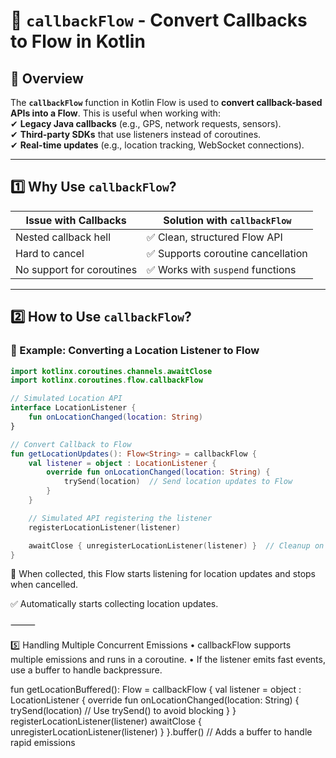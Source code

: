 # 🔄 `callbackFlow` - Convert Callbacks to Flow in Kotlin  

## 📌 Overview  
The **`callbackFlow`** function in Kotlin Flow is used to **convert callback-based APIs into a Flow**. This is useful when working with:  
✔ **Legacy Java callbacks** (e.g., GPS, network requests, sensors).  
✔ **Third-party SDKs** that use listeners instead of coroutines.  
✔ **Real-time updates** (e.g., location tracking, WebSocket connections).  

---

## **1️⃣ Why Use `callbackFlow`?**
| Issue with Callbacks | Solution with `callbackFlow` |
|----------------------|---------------------------|
| Nested callback hell | ✅ Clean, structured Flow API |
| Hard to cancel | ✅ Supports coroutine cancellation |
| No support for coroutines | ✅ Works with `suspend` functions |

---

## **2️⃣ How to Use `callbackFlow`?**
### **🔹 Example: Converting a Location Listener to Flow**  

```kotlin
import kotlinx.coroutines.channels.awaitClose
import kotlinx.coroutines.flow.callbackFlow

// Simulated Location API
interface LocationListener {
    fun onLocationChanged(location: String)
}

// Convert Callback to Flow
fun getLocationUpdates(): Flow<String> = callbackFlow {
    val listener = object : LocationListener {
        override fun onLocationChanged(location: String) {
            trySend(location)  // Send location updates to Flow
        }
    }

    // Simulated API registering the listener
    registerLocationListener(listener)

    awaitClose { unregisterLocationListener(listener) }  // Cleanup on cancel
}

```
📌 When collected, this Flow starts listening for location updates and stops when cancelled.

✅ Automatically starts collecting location updates.

⸻

5️⃣ Handling Multiple Concurrent Emissions
	•	callbackFlow supports multiple emissions and runs in a coroutine.
	•	If the listener emits fast events, use a buffer to handle backpressure.

fun getLocationBuffered(): Flow<String> = callbackFlow {
    val listener = object : LocationListener {
        override fun onLocationChanged(location: String) {
            trySend(location)  // Use trySend() to avoid blocking
        }
    }
    registerLocationListener(listener)
    awaitClose { unregisterLocationListener(listener) }
}.buffer()  // Adds a buffer to handle rapid emissions
```
